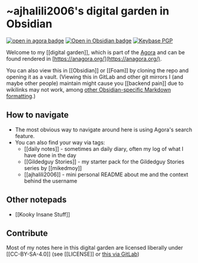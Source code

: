 # ~ajhalili2006's digital garden in Obsidian
[![open in agora badge](https://img.shields.io/badge/open%20in%20agora-black?style=for-the-badge)](https://anagora.org/@ajhalili2006) [![Open in Obsidian badge](https://img.shields.io/badge/open%20in%20obsidian-8A2BE2?style=for-the-badge&logo=obsidian)](obsidian://open?vault=digital-garden-ajhalili2006) [![Keybase PGP](https://img.shields.io/keybase/pgp/ajhalili2006?style=for-the-badge&logo=keybase&logoColor=white&label=pgp%20key%20(for%20signing%20commits)&labelColor=orange&color=blue)
](https://andreijiroh.eu.org/keys)

Welcome to my [[digital garden]], which is part of the [Agora](https://anagora.org/agora) and can be found rendered in [https://anagora.org/](https://anagora.org/).

You can also view this in [[Obsidian]] or [[Foam]] by cloning the repo and opening it as a vault. (Viewing this in GitLab and other git mirrors I (and maybe other people) maintain might cause you [[backend pain]] due to wikilinks may not work, among [other Obsidian-specific Markdown formatting]().)

## How to navigate

* The most obvious way to navigate around here is using Agora's search feature.
* You can also find your way via tags:
	* [[daily notes]] - sometimes an daily diary, often my log of what I have done in the day
	* [[Gildedguy Stories]] - my starter pack for the Gildedguy Stories series by [[mikedmoy]]
	* [[ajhalili2006]] - mini personal README about me and the context behind the username

## Other notepads
* [[Kooky Insane Stuff]]

## Contribute
Most of my notes here in this digital garden are licensed liberally under [[CC-BY-SA-4.0]] (see [[LICENSE]] or [this via GitLab](LICENSE.md))